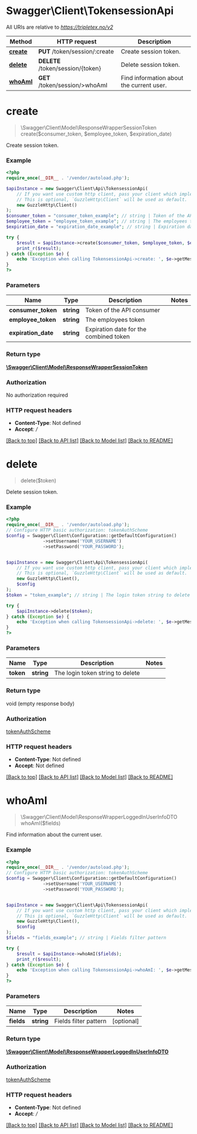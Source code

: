 # Swagger\Client\TokensessionApi

All URIs are relative to *https://tripletex.no/v2*

Method | HTTP request | Description
------------- | ------------- | -------------
[**create**](TokensessionApi.md#create) | **PUT** /token/session/:create | Create session token.
[**delete**](TokensessionApi.md#delete) | **DELETE** /token/session/{token} | Delete session token.
[**whoAmI**](TokensessionApi.md#whoami) | **GET** /token/session/&gt;whoAmI | Find information about the current user.

# **create**
> \Swagger\Client\Model\ResponseWrapperSessionToken create($consumer_token, $employee_token, $expiration_date)

Create session token.

### Example
```php
<?php
require_once(__DIR__ . '/vendor/autoload.php');

$apiInstance = new Swagger\Client\Api\TokensessionApi(
    // If you want use custom http client, pass your client which implements `GuzzleHttp\ClientInterface`.
    // This is optional, `GuzzleHttp\Client` will be used as default.
    new GuzzleHttp\Client()
);
$consumer_token = "consumer_token_example"; // string | Token of the API consumer
$employee_token = "employee_token_example"; // string | The employees token
$expiration_date = "expiration_date_example"; // string | Expiration date for the combined token

try {
    $result = $apiInstance->create($consumer_token, $employee_token, $expiration_date);
    print_r($result);
} catch (Exception $e) {
    echo 'Exception when calling TokensessionApi->create: ', $e->getMessage(), PHP_EOL;
}
?>
```

### Parameters

Name | Type | Description  | Notes
------------- | ------------- | ------------- | -------------
 **consumer_token** | **string**| Token of the API consumer |
 **employee_token** | **string**| The employees token |
 **expiration_date** | **string**| Expiration date for the combined token |

### Return type

[**\Swagger\Client\Model\ResponseWrapperSessionToken**](../Model/ResponseWrapperSessionToken.md)

### Authorization

No authorization required

### HTTP request headers

 - **Content-Type**: Not defined
 - **Accept**: */*

[[Back to top]](#) [[Back to API list]](../../README.md#documentation-for-api-endpoints) [[Back to Model list]](../../README.md#documentation-for-models) [[Back to README]](../../README.md)

# **delete**
> delete($token)

Delete session token.

### Example
```php
<?php
require_once(__DIR__ . '/vendor/autoload.php');
// Configure HTTP basic authorization: tokenAuthScheme
$config = Swagger\Client\Configuration::getDefaultConfiguration()
              ->setUsername('YOUR_USERNAME')
              ->setPassword('YOUR_PASSWORD');


$apiInstance = new Swagger\Client\Api\TokensessionApi(
    // If you want use custom http client, pass your client which implements `GuzzleHttp\ClientInterface`.
    // This is optional, `GuzzleHttp\Client` will be used as default.
    new GuzzleHttp\Client(),
    $config
);
$token = "token_example"; // string | The login token string to delete

try {
    $apiInstance->delete($token);
} catch (Exception $e) {
    echo 'Exception when calling TokensessionApi->delete: ', $e->getMessage(), PHP_EOL;
}
?>
```

### Parameters

Name | Type | Description  | Notes
------------- | ------------- | ------------- | -------------
 **token** | **string**| The login token string to delete |

### Return type

void (empty response body)

### Authorization

[tokenAuthScheme](../../README.md#tokenAuthScheme)

### HTTP request headers

 - **Content-Type**: Not defined
 - **Accept**: Not defined

[[Back to top]](#) [[Back to API list]](../../README.md#documentation-for-api-endpoints) [[Back to Model list]](../../README.md#documentation-for-models) [[Back to README]](../../README.md)

# **whoAmI**
> \Swagger\Client\Model\ResponseWrapperLoggedInUserInfoDTO whoAmI($fields)

Find information about the current user.

### Example
```php
<?php
require_once(__DIR__ . '/vendor/autoload.php');
// Configure HTTP basic authorization: tokenAuthScheme
$config = Swagger\Client\Configuration::getDefaultConfiguration()
              ->setUsername('YOUR_USERNAME')
              ->setPassword('YOUR_PASSWORD');


$apiInstance = new Swagger\Client\Api\TokensessionApi(
    // If you want use custom http client, pass your client which implements `GuzzleHttp\ClientInterface`.
    // This is optional, `GuzzleHttp\Client` will be used as default.
    new GuzzleHttp\Client(),
    $config
);
$fields = "fields_example"; // string | Fields filter pattern

try {
    $result = $apiInstance->whoAmI($fields);
    print_r($result);
} catch (Exception $e) {
    echo 'Exception when calling TokensessionApi->whoAmI: ', $e->getMessage(), PHP_EOL;
}
?>
```

### Parameters

Name | Type | Description  | Notes
------------- | ------------- | ------------- | -------------
 **fields** | **string**| Fields filter pattern | [optional]

### Return type

[**\Swagger\Client\Model\ResponseWrapperLoggedInUserInfoDTO**](../Model/ResponseWrapperLoggedInUserInfoDTO.md)

### Authorization

[tokenAuthScheme](../../README.md#tokenAuthScheme)

### HTTP request headers

 - **Content-Type**: Not defined
 - **Accept**: */*

[[Back to top]](#) [[Back to API list]](../../README.md#documentation-for-api-endpoints) [[Back to Model list]](../../README.md#documentation-for-models) [[Back to README]](../../README.md)

